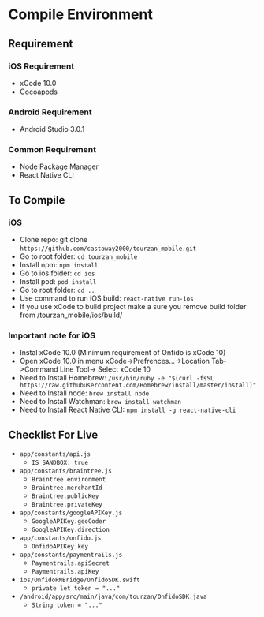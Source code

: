 # Compile Environment

## Requirement

### iOS Requirement
- xCode 10.0
- Cocoapods


### Android Requirement
- Android Studio 3.0.1


### Common Requirement
- Node Package Manager
- React Native CLI

## To Compile

### iOS
- Clone repo: git clone `https://github.com/castaway2000/tourzan_mobile.git`
- Go to root folder: `cd tourzan_mobile`
- Install npm: `npm install`
- Go to ios folder: `cd ios`
- Install pod: `pod install`
- Go to root folder: `cd ..`
- Use command to run iOS build: `react-native run-ios`
- If you use xCode to build project make a sure you remove build folder from /tourzan_mobile/ios/build/

### Important note for iOS
- Instal xCode 10.0 (Minimum requirement of Onfido is xCode 10)
- Open xCode 10.0 in menu xCode->Prefrences...->Location Tab->Command Line Tool-> Select xCode 10
- Need to Install Homebrew: `/usr/bin/ruby -e "$(curl -fsSL https://raw.githubusercontent.com/Homebrew/install/master/install)"`
- Need to Install node: `brew install node`
- Need to Install Watchman: `brew install watchman`
- Need to Install React Native CLI: `npm install -g react-native-cli`

## Checklist For Live
 - `app/constants/api.js`
   - `IS_SANDBOX: true`
 - `app/constants/braintree.js`
   - `Braintree.environment`
   - `Braintree.merchantId`
   - `Braintree.publicKey`
   - `Braintree.privateKey`
 - `app/constants/googleAPIKey.js`
   - `GoogleAPIKey.geoCoder`
   - `GoogleAPIKey.direction`
 - `app/constants/onfido.js`
   - `OnfidoAPIKey.key`
 - `app/constants/paymentrails.js`
   - `Paymentrails.apiSecret`
   - `Paymentrails.apiKey`
 - `ios/OnfidoRNBridge/OnfidoSDK.swift`
   - `private let token = "..."`
 - `/android/app/src/main/java/com/tourzan/OnfidoSDK.java`
   - `String token = "..."`